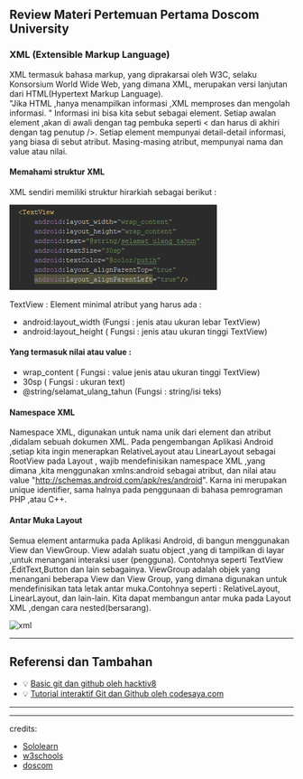 ## Review Materi Pertemuan Pertama Doscom University

### XML (Extensible Markup Language)
XML termasuk bahasa markup, yang diprakarsai oleh W3C, selaku Konsorsium World Wide Web, yang dimana XML, merupakan versi lanjutan dari HTML(Hypertext Markup Language).  
"Jika HTML ,hanya menampilkan  informasi ,XML memproses dan mengolah informasi. "
Informasi ini bisa kita sebut sebagai element.  Setiap awalan element ,akan di awali dengan tag pembuka seperti <  dan harus di akhiri dengan tag penutup />.
Setiap element mempunyai detail-detail informasi, yang biasa di sebut atribut. Masing-masing atribut,
mempunyai nama dan value atau nilai.

#### Memahami struktur XML
XML sendiri memiliki struktur hirarkiah sebagai berikut :

![xml](assets/XML.png)



TextView : Element
minimal atribut yang harus ada :
- android:layout_width (Fungsi : jenis atau ukuran lebar TextView) 
- android:layout_height ( Fungsi : jenis atau ukuran tinggi TextView)

#### Yang termasuk nilai atau value :

- wrap_content ( Fungsi : value jenis atau ukuran tinggi TextView)
- 30sp ( Fungsi : ukuran text)
- @string/selamat_ulang_tahun (Fungsi : string/isi teks)


#### Namespace XML

Namespace XML, digunakan untuk nama unik dari element dan atribut ,didalam sebuah dokumen XML.
Pada pengembangan Aplikasi Android ,setiap kita ingin menerapkan RelativeLayout atau LinearLayout sebagai RootView pada Layout , wajib mendefinisikan namespace XML ,yang dimana ,kita menggunakan xmlns:android  sebagai atribut, dan nilai atau value "http://schemas.android.com/apk/res/android".  Karna ini merupakan unique identifier, sama halnya pada penggunaan di bahasa pemrograman PHP ,atau C++. 

#### Antar Muka Layout
Semua element antarmuka pada Aplikasi Android, di bangun menggunakan View dan ViewGroup. View adalah suatu object ,yang di tampilkan di layar ,untuk menangani interaksi user (pengguna). Contohnya seperti TextView ,EditText,Button dan lain sebagainya. ViewGroup adalah objek yang menangani beberapa View dan View Group, yang dimana digunakan untuk mendefinisikan tata letak antar muka.Contohnya seperti : RelativeLayout, LinearLayout, dan lain-lain. Kita dapat membangun antar muka pada Layout XML ,dengan cara nested(bersarang).

![xml](https://developer.android.com/images/viewgroup_2x.png)

---

## Referensi dan Tambahan
- :bulb: [Basic git dan github oleh hacktiv8](https://github.com/hacktiv8/phase-0-activities/blob/master/modules/git-github-basics.md)
- :bulb: [Tutorial interaktif Git dan Github oleh codesaya.com](https://codesaya.com/git/)

---


---
credits:
- [Sololearn](https://www.sololearn.com/)
- [w3schools](https://www.w3schools.com/)
- [doscom](http://doscom.org/)
